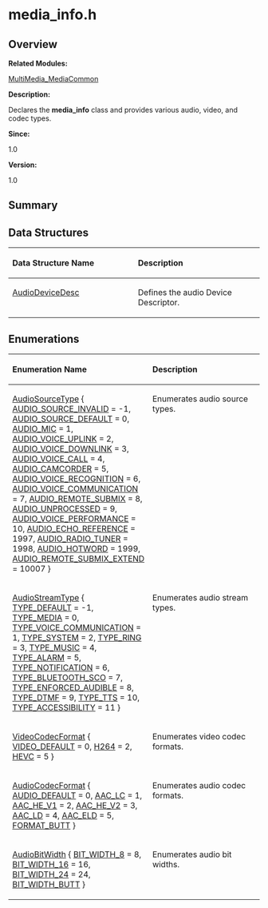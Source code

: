 # media\_info.h<a name="EN-US_TOPIC_0000001054479537"></a>

## **Overview**<a name="section1527111774093526"></a>

**Related Modules:**

[MultiMedia\_MediaCommon](multimedia_mediacommon.md)

**Description:**

Declares the  **media\_info**  class and provides various audio, video, and codec types. 

**Since:**

1.0

**Version:**

1.0

## **Summary**<a name="section1379336588093526"></a>

## Data Structures<a name="nested-classes"></a>

<a name="table1474792470093526"></a>
<table><thead align="left"><tr id="row207189671093526"><th class="cellrowborder" valign="top" width="50%" id="mcps1.1.3.1.1"><p id="p1038546848093526"><a name="p1038546848093526"></a><a name="p1038546848093526"></a>Data Structure Name</p>
</th>
<th class="cellrowborder" valign="top" width="50%" id="mcps1.1.3.1.2"><p id="p87440933093526"><a name="p87440933093526"></a><a name="p87440933093526"></a>Description</p>
</th>
</tr>
</thead>
<tbody><tr id="row359263745093526"><td class="cellrowborder" valign="top" width="50%" headers="mcps1.1.3.1.1 "><p id="p316172890093526"><a name="p316172890093526"></a><a name="p316172890093526"></a><a href="audiodevicedesc.md">AudioDeviceDesc</a></p>
</td>
<td class="cellrowborder" valign="top" width="50%" headers="mcps1.1.3.1.2 "><p id="p28103282093526"><a name="p28103282093526"></a><a name="p28103282093526"></a>Defines the audio Device Descriptor. </p>
</td>
</tr>
</tbody>
</table>

## Enumerations<a name="enum-members"></a>

<a name="table2142241697093526"></a>
<table><thead align="left"><tr id="row1206028194093526"><th class="cellrowborder" valign="top" width="50%" id="mcps1.1.3.1.1"><p id="p768265632093526"><a name="p768265632093526"></a><a name="p768265632093526"></a>Enumeration Name</p>
</th>
<th class="cellrowborder" valign="top" width="50%" id="mcps1.1.3.1.2"><p id="p1848240648093526"><a name="p1848240648093526"></a><a name="p1848240648093526"></a>Description</p>
</th>
</tr>
</thead>
<tbody><tr id="row612826305093526"><td class="cellrowborder" valign="top" width="50%" headers="mcps1.1.3.1.1 "><p id="p1015004773093526"><a name="p1015004773093526"></a><a name="p1015004773093526"></a><a href="multimedia_mediacommon.md#gadc3158e093b995ca7b9b6aa32388ccdd">AudioSourceType</a> {   <a href="multimedia_mediacommon.md#ggadc3158e093b995ca7b9b6aa32388ccddad728113cb6300764f0131e28290706c0">AUDIO_SOURCE_INVALID</a> = -1, <a href="multimedia_mediacommon.md#ggadc3158e093b995ca7b9b6aa32388ccdda159b69cc6a9b75d6fed0da3e3db9a62f">AUDIO_SOURCE_DEFAULT</a> = 0, <a href="multimedia_mediacommon.md#ggadc3158e093b995ca7b9b6aa32388ccdda732604b3a24d137429e2b83b31849bce">AUDIO_MIC</a> = 1, <a href="multimedia_mediacommon.md#ggadc3158e093b995ca7b9b6aa32388ccddac94b34dbaa3e19d53b34096fbcd64d8d">AUDIO_VOICE_UPLINK</a> = 2,   <a href="multimedia_mediacommon.md#ggadc3158e093b995ca7b9b6aa32388ccdda076ef2fc169a0b5f640e8433d77d1f45">AUDIO_VOICE_DOWNLINK</a> = 3, <a href="multimedia_mediacommon.md#ggadc3158e093b995ca7b9b6aa32388ccdda3d978f472db3ff575a1b4ab84acbc15c">AUDIO_VOICE_CALL</a> = 4, <a href="multimedia_mediacommon.md#ggadc3158e093b995ca7b9b6aa32388ccdda0d2b7337a260ae5c32abd843f5d52ec8">AUDIO_CAMCORDER</a> = 5, <a href="multimedia_mediacommon.md#ggadc3158e093b995ca7b9b6aa32388ccdda2491fee4b6ca4dce9c05babc3c1168e8">AUDIO_VOICE_RECOGNITION</a> = 6,   <a href="multimedia_mediacommon.md#ggadc3158e093b995ca7b9b6aa32388ccdda09ce48df53dbaea4ef4273614bdc5445">AUDIO_VOICE_COMMUNICATION</a> = 7, <a href="multimedia_mediacommon.md#ggadc3158e093b995ca7b9b6aa32388ccddaef3dbfe38c377d77d0e40a9808012981">AUDIO_REMOTE_SUBMIX</a> = 8, <a href="multimedia_mediacommon.md#ggadc3158e093b995ca7b9b6aa32388ccdda2fd32b7e954f7988ae41b63167948caf">AUDIO_UNPROCESSED</a> = 9, <a href="multimedia_mediacommon.md#ggadc3158e093b995ca7b9b6aa32388ccdda532f7c38a1feb89c8cb3a4e07f0c2cbe">AUDIO_VOICE_PERFORMANCE</a> = 10,   <a href="multimedia_mediacommon.md#ggadc3158e093b995ca7b9b6aa32388ccdda295b4d6de2ba41d7783fddbf1543e830">AUDIO_ECHO_REFERENCE</a> = 1997, <a href="multimedia_mediacommon.md#ggadc3158e093b995ca7b9b6aa32388ccdda5492fbdf785a745195f80020dba4f37e">AUDIO_RADIO_TUNER</a> = 1998, <a href="multimedia_mediacommon.md#ggadc3158e093b995ca7b9b6aa32388ccdda210886d5f821c08c5a36e71363d330f6">AUDIO_HOTWORD</a> = 1999, <a href="multimedia_mediacommon.md#ggadc3158e093b995ca7b9b6aa32388ccddad0b4097d682e6cc4d7d92e5f0612a831">AUDIO_REMOTE_SUBMIX_EXTEND</a> = 10007 }</p>
</td>
<td class="cellrowborder" valign="top" width="50%" headers="mcps1.1.3.1.2 "><p id="p1412858286093526"><a name="p1412858286093526"></a><a name="p1412858286093526"></a>Enumerates audio source types. </p>
</td>
</tr>
<tr id="row568792149093526"><td class="cellrowborder" valign="top" width="50%" headers="mcps1.1.3.1.1 "><p id="p122980251093526"><a name="p122980251093526"></a><a name="p122980251093526"></a><a href="multimedia_mediacommon.md#gae7077e4211e48131ae544adb20fc494a">AudioStreamType</a> {   <a href="multimedia_mediacommon.md#ggae7077e4211e48131ae544adb20fc494aa80d7bb9558588a28f24aec4c019fdbd6">TYPE_DEFAULT</a> = -1, <a href="multimedia_mediacommon.md#ggae7077e4211e48131ae544adb20fc494aa431e273affaa22e18ec5a2a548b70e90">TYPE_MEDIA</a> = 0, <a href="multimedia_mediacommon.md#ggae7077e4211e48131ae544adb20fc494aa5bfd254bb72236e9c463aefeb4343194">TYPE_VOICE_COMMUNICATION</a> = 1, <a href="multimedia_mediacommon.md#ggae7077e4211e48131ae544adb20fc494aa0ae2b45a2675c159915c1e76f2f2c846">TYPE_SYSTEM</a> = 2,   <a href="multimedia_mediacommon.md#ggae7077e4211e48131ae544adb20fc494aafe3e3697e6e9f7880cb90d40e1d4d708">TYPE_RING</a> = 3, <a href="multimedia_mediacommon.md#ggae7077e4211e48131ae544adb20fc494aa801a700d4c9f12285930e9eeace6feb4">TYPE_MUSIC</a> = 4, <a href="multimedia_mediacommon.md#ggae7077e4211e48131ae544adb20fc494aae93097f5314613a0eb5465187102bd5f">TYPE_ALARM</a> = 5, <a href="multimedia_mediacommon.md#ggae7077e4211e48131ae544adb20fc494aa7f3c9297ca35f503b5f7b6cb36610ef6">TYPE_NOTIFICATION</a> = 6,   <a href="multimedia_mediacommon.md#ggae7077e4211e48131ae544adb20fc494aac47f3bf77df994414bd9514f8264e277">TYPE_BLUETOOTH_SCO</a> = 7, <a href="multimedia_mediacommon.md#ggae7077e4211e48131ae544adb20fc494aa00376353eb14c2d326026e6a7cdf6674">TYPE_ENFORCED_AUDIBLE</a> = 8, <a href="multimedia_mediacommon.md#ggae7077e4211e48131ae544adb20fc494aad61d97f9466b24094407016ce4231f7b">TYPE_DTMF</a> = 9, <a href="multimedia_mediacommon.md#ggae7077e4211e48131ae544adb20fc494aa8e6eb63161413e4bbb207dfb29efe95f">TYPE_TTS</a> = 10,   <a href="multimedia_mediacommon.md#ggae7077e4211e48131ae544adb20fc494aa38333aca1beda5f77cc1ce3d0c322262">TYPE_ACCESSIBILITY</a> = 11 }</p>
</td>
<td class="cellrowborder" valign="top" width="50%" headers="mcps1.1.3.1.2 "><p id="p1801310808093526"><a name="p1801310808093526"></a><a name="p1801310808093526"></a>Enumerates audio stream types. </p>
</td>
</tr>
<tr id="row1387382207093526"><td class="cellrowborder" valign="top" width="50%" headers="mcps1.1.3.1.1 "><p id="p1642583390093526"><a name="p1642583390093526"></a><a name="p1642583390093526"></a><a href="multimedia_mediacommon.md#ga797e6c5e38e23e730eff5bcc41427d7e">VideoCodecFormat</a> { <a href="multimedia_mediacommon.md#gga797e6c5e38e23e730eff5bcc41427d7ea54ef59464d0b6788c6212bb1b5074503">VIDEO_DEFAULT</a> = 0, <a href="multimedia_mediacommon.md#gga797e6c5e38e23e730eff5bcc41427d7eac3f3371ea9f44c4076fec8f0d8f818cf">H264</a> = 2, <a href="multimedia_mediacommon.md#gga797e6c5e38e23e730eff5bcc41427d7eac2489c86e2690559ce3a00a03b15c324">HEVC</a> = 5 }</p>
</td>
<td class="cellrowborder" valign="top" width="50%" headers="mcps1.1.3.1.2 "><p id="p1689123451093526"><a name="p1689123451093526"></a><a name="p1689123451093526"></a>Enumerates video codec formats. </p>
</td>
</tr>
<tr id="row1669022832093526"><td class="cellrowborder" valign="top" width="50%" headers="mcps1.1.3.1.1 "><p id="p484769561093526"><a name="p484769561093526"></a><a name="p484769561093526"></a><a href="multimedia_mediacommon.md#gaa4ea6f314644ed287e0704be26c768b7">AudioCodecFormat</a> {   <a href="multimedia_mediacommon.md#ggaa4ea6f314644ed287e0704be26c768b7a4c4c5829b054bc468274700c56d65546">AUDIO_DEFAULT</a> = 0, <a href="multimedia_mediacommon.md#ggaa4ea6f314644ed287e0704be26c768b7a9f7c5945c7d9d679395a7b06652c51ec">AAC_LC</a> = 1, <a href="multimedia_mediacommon.md#ggaa4ea6f314644ed287e0704be26c768b7ac711be17b9264c9f814b11b7fcc3f1b6">AAC_HE_V1</a> = 2, <a href="multimedia_mediacommon.md#ggaa4ea6f314644ed287e0704be26c768b7abf3ac142be84c7ee471a84570745a136">AAC_HE_V2</a> = 3,   <a href="multimedia_mediacommon.md#ggaa4ea6f314644ed287e0704be26c768b7a1ba0b2e0c3a69a989dec92fc6132d8f2">AAC_LD</a> = 4, <a href="multimedia_mediacommon.md#ggaa4ea6f314644ed287e0704be26c768b7a05b8c66394143a26c66268a39115c48a">AAC_ELD</a> = 5, <a href="multimedia_mediacommon.md#ggaa4ea6f314644ed287e0704be26c768b7a5945910833e0d7ff1a9ff73208d9406a">FORMAT_BUTT</a> }</p>
</td>
<td class="cellrowborder" valign="top" width="50%" headers="mcps1.1.3.1.2 "><p id="p862118676093526"><a name="p862118676093526"></a><a name="p862118676093526"></a>Enumerates audio codec formats. </p>
</td>
</tr>
<tr id="row2029883957093526"><td class="cellrowborder" valign="top" width="50%" headers="mcps1.1.3.1.1 "><p id="p1509291216093526"><a name="p1509291216093526"></a><a name="p1509291216093526"></a><a href="multimedia_mediacommon.md#gae3e35ee2a2222a667fdebbc5b793ca7c">AudioBitWidth</a> { <a href="multimedia_mediacommon.md#ggae3e35ee2a2222a667fdebbc5b793ca7cac790b3e4ae89aa667da7dad7e79df6a8">BIT_WIDTH_8</a> = 8, <a href="multimedia_mediacommon.md#ggae3e35ee2a2222a667fdebbc5b793ca7ca036f0b45813f96cb6b0f90de1722a780">BIT_WIDTH_16</a> = 16, <a href="multimedia_mediacommon.md#ggae3e35ee2a2222a667fdebbc5b793ca7ca3d613870d00dad5bc83927eaef3c6ade">BIT_WIDTH_24</a> = 24, <a href="multimedia_mediacommon.md#ggae3e35ee2a2222a667fdebbc5b793ca7cafe508a98e81909dc5985e7edc76104d4">BIT_WIDTH_BUTT</a> }</p>
</td>
<td class="cellrowborder" valign="top" width="50%" headers="mcps1.1.3.1.2 "><p id="p810860874093526"><a name="p810860874093526"></a><a name="p810860874093526"></a>Enumerates audio bit widths. </p>
</td>
</tr>
</tbody>
</table>

